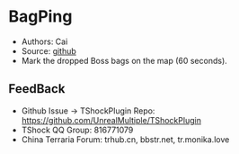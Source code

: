 # BagPing

- Authors: Cai
- Source: [github](https://github.com/THEXN/CaiPlugins)
- Mark the dropped Boss bags on the map (60 seconds).


## FeedBack
- Github Issue -> TShockPlugin Repo: https://github.com/UnrealMultiple/TShockPlugin
- TShock QQ Group: 816771079
- China Terraria Forum: trhub.cn, bbstr.net, tr.monika.love